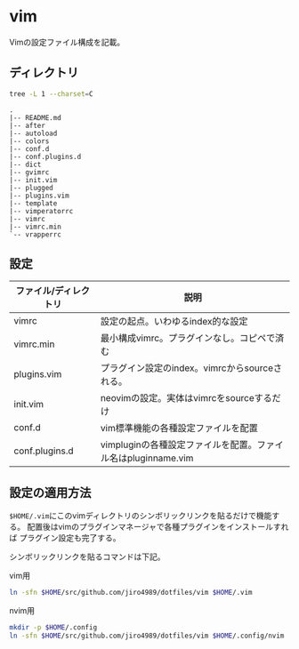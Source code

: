 # vim

Vimの設定ファイル構成を記載。

## ディレクトリ

```bash
tree -L 1 --charset=C 
```

    .
    |-- README.md
    |-- after
    |-- autoload
    |-- colors
    |-- conf.d
    |-- conf.plugins.d
    |-- dict
    |-- gvimrc
    |-- init.vim
    |-- plugged
    |-- plugins.vim
    |-- template
    |-- vimperatorrc
    |-- vimrc
    |-- vimrc.min
    `-- vrapperrc

## 設定

| ファイル/ディレクトリ | 説明                                                          |
|-----------------------|---------------------------------------------------------------|
| vimrc                 | 設定の起点。いわゆるindex的な設定                             |
| vimrc.min             | 最小構成vimrc。プラグインなし。コピペで済む                   |
| plugins.vim           | プラグイン設定のindex。vimrcからsourceされる。                |
| init.vim              | neovimの設定。実体はvimrcをsourceするだけ                     |
| conf.d                | vim標準機能の各種設定ファイルを配置                           |
| conf.plugins.d        | vimpluginの各種設定ファイルを配置。ファイル名はpluginname.vim |

## 設定の適用方法

`$HOME/.vim`にこのvimディレクトリのシンボリックリンクを貼るだけで機能する。
配置後はvimのプラグインマネージャで各種プラグインをインストールすれば
プラグイン設定も完了する。

シンボリックリンクを貼るコマンドは下記。

vim用

```bash
ln -sfn $HOME/src/github.com/jiro4989/dotfiles/vim $HOME/.vim

```

nvim用

```bash
mkdir -p $HOME/.config
ln -sfn $HOME/src/github.com/jiro4989/dotfiles/vim $HOME/.config/nvim
```

